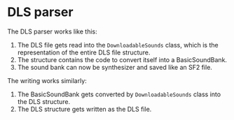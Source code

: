 # DLS parser

The DLS parser works like this:

1. The DLS file gets read into the `DownloadableSounds` class, which is the representation of the entire DLS file structure.
2. The structure contains the code to convert itself into a BasicSoundBank.
3. The sound bank can now be synthesizer and saved like an SF2 file.

The writing works similarly:
1. The BasicSoundBank gets converted by `DownloadableSounds` class into the DLS structure.
2. The DLS structure gets written as the DLS file.